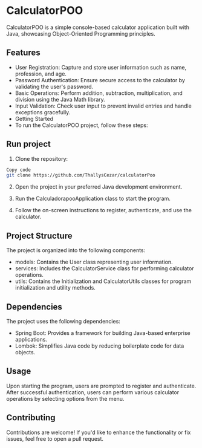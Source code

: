 # CalculatorPOO
CalculatorPOO is a simple console-based calculator application built with Java, showcasing Object-Oriented Programming principles.

## Features
- User Registration: Capture and store user information such as name, profession, and age.
- Password Authentication: Ensure secure access to the calculator by validating the user's password.
- Basic Operations: Perform addition, subtraction, multiplication, and division using the Java Math library.
- Input Validation: Check user input to prevent invalid entries and handle exceptions gracefully.
- Getting Started
- To run the CalculatorPOO project, follow these steps:

## Run project

1. Clone the repository:
```bash
Copy code
git clone https://github.com/ThallysCezar/calculatorPoo
```
2. Open the project in your preferred Java development environment.

3. Run the CalculadorapooApplication class to start the program.

4. Follow the on-screen instructions to register, authenticate, and use the calculator.

## Project Structure
The project is organized into the following components:

- models: Contains the User class representing user information.
- services: Includes the CalculatorService class for performing calculator operations.
- utils: Contains the Initialization and CalculatorUtils classes for program initialization and utility methods. 

## Dependencies
The project uses the following dependencies:

- Spring Boot: Provides a framework for building Java-based enterprise applications.
- Lombok: Simplifies Java code by reducing boilerplate code for data objects.

## Usage
Upon starting the program, users are prompted to register and authenticate. After successful authentication, users can perform various calculator operations by selecting options from the menu.

## Contributing
Contributions are welcome! If you'd like to enhance the functionality or fix issues, feel free to open a pull request.